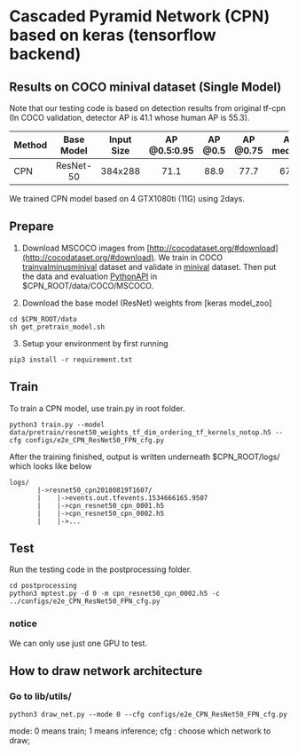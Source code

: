 # Cascaded Pyramid Network (CPN) based on keras (tensorflow backend)
## Results on COCO minival dataset (Single Model)
Note that our testing code is based on detection results from original tf-cpn (In COCO validation, detector AP is 41.1 whose human AP is 55.3).
<center>

| Method | Base Model | Input Size | AP @0.5:0.95 | AP @0.5 | AP @0.75 | AP medium | AP large |
|:-------|:--------:|:-----:|:-------:|:-------:|:-------:|:-------:|:-------:|
| CPN | ResNet-50 | 384x288 | 71.1 | 88.9 | 77.7 | 67.2 | 78.0 |

</center>
We trained CPN model based on 4 GTX1080ti (11G) using 2days.

## Prepare

1. Download MSCOCO images from [http://cocodataset.org/#download](http://cocodataset.org/#download). We train in COCO [trainvalminusminival](https://drive.google.com/drive/folders/15loPFQCMQnJqLK1viSMeIwTFT-KbNzdG?usp=sharing) dataset and validate in [minival](https://drive.google.com/drive/folders/15loPFQCMQnJqLK1viSMeIwTFT-KbNzdG?usp=sharing) dataset. Then put the data and evaluation [PythonAPI](https://github.com/cocodataset/cocoapi/tree/master/PythonAPI) in $CPN_ROOT/data/COCO/MSCOCO.

2. Download the base model (ResNet) weights from [keras model_zoo]
```
cd $CPN_ROOT/data
sh get_pretrain_model.sh
```

3. Setup your environment by first running
```
pip3 install -r requirement.txt
```

## Train

To train a CPN model, use train.py in root folder.
```
python3 train.py --model data/pretrain/resnet50_weights_tf_dim_ordering_tf_kernels_notop.h5 --cfg configs/e2e_CPN_ResNet50_FPN_cfg.py
```
After the training finished, output is written underneath $CPN_ROOT/logs/ which looks like below
```
logs/
       |->resnet50_cpn20180819T1607/
       |    |->events.out.tfevents.1534666165.9507
       |    |->cpn_resnet50_cpn_0001.h5
       |    |->cpn_resnet50_cpn_0002.h5
       |    |->...
```

## Test
Run the testing code in the postprocessing folder. 
```
cd postprocessing
python3 mptest.py -d 0 -m cpn_resnet50_cpn_0002.h5 -c ../configs/e2e_CPN_ResNet50_FPN_cfg.py
```
### notice
We can only use just one GPU to test.

## How to draw network architecture

### Go to lib/utils/
```
python3 draw_net.py --mode 0 --cfg configs/e2e_CPN_ResNet50_FPN_cfg.py
```
mode: 0 means train; 1 means inference;
cfg : choose which network to draw;
